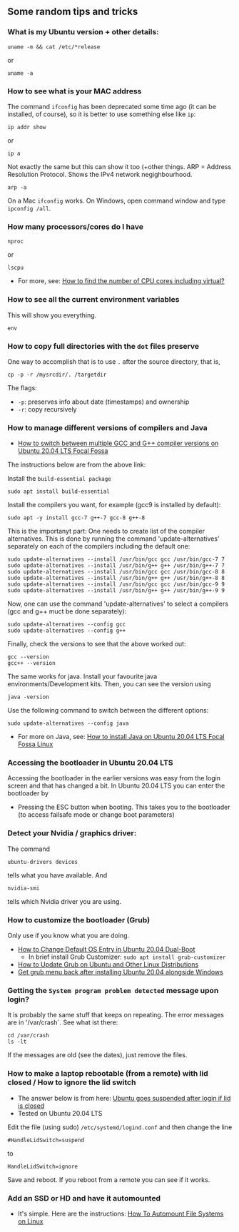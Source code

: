 ## Some random tips and tricks

### What is my Ubuntu version + other details:
```
uname -m && cat /etc/*release
```
or
```
uname -a
```

### How to see what is your MAC address
The command `ifconfig` has been deprecated some time ago (it can be installed, of course), so it is better to use something else like `ip`:
```
ip addr show
```
or
```
ip a
```
Not exactly the same but this can show it too (+other things. ARP = Address Resolution Protocol. Shows the IPv4 network negighbourhood.
```
arp -a
```
On a Mac `ifconfig` works. On Windows, open command window and type `ipconfig /all`.
### How many processors/cores do I have

```
nproc
```
or
```
lscpu
```

- For more, see: [How to find the number of CPU cores including virtual?](https://askubuntu.com/questions/724228/how-to-find-the-number-of-cpu-cores-including-virtual)

### How to see all the current environment variables
This will show you everything. 
```
env
```

### How to copy full directories with the `dot` files preserve

One way to accomplish that is to use `.` after the source directory, that is,
```
cp -p -r /mysrcdir/. /targetdir
```
The flags:
 - `-p`: preserves info about date (timestamps) and ownership
 - `-r`: copy recursively

### How to manage different versions of compilers and Java
- [How to switch between multiple GCC and G++ compiler versions on Ubuntu 20.04 LTS Focal Fossa](https://linuxconfig.org/how-to-switch-between-multiple-gcc-and-g-compiler-versions-on-ubuntu-20-04-lts-focal-fossa)

The instructions below are from the above link:

Install the `build-essential package`
```
sudo apt install build-essential
```
Install the compilers you want, for example (gcc9 is installed by default):
```
sudo apt -y install gcc-7 g++-7 gcc-8 g++-8 
```
This is the importanyt part: One needs to create list of the compiler alternatives. This is done by running the command 'update-alternatives' separately on each of the compilers including the default one:
```
sudo update-alternatives --install /usr/bin/gcc gcc /usr/bin/gcc-7 7
sudo update-alternatives --install /usr/bin/g++ g++ /usr/bin/g++-7 7
sudo update-alternatives --install /usr/bin/gcc gcc /usr/bin/gcc-8 8
sudo update-alternatives --install /usr/bin/g++ g++ /usr/bin/g++-8 8
sudo update-alternatives --install /usr/bin/gcc gcc /usr/bin/gcc-9 9
sudo update-alternatives --install /usr/bin/g++ g++ /usr/bin/g++-9 9
```
Now, one can use the command 'update-alternatives' to select a compilers (gcc and g++ muct be done separately): 
```
sudo update-alternatives --config gcc
sudo update-alternatives --config g++
```
Finally, check the versions to see that the above worked out:
```
gcc --version
gcc++ --version
```

The same works for java. Install your favourite java environments/Development kits. Then, you can see the version using
```
java -version
```
Use the following command to switch between the different options:
```
sudo update-alternatives --config java
```

- For more on Java, see: [How to install Java on Ubuntu 20.04 LTS Focal Fossa Linux ](https://linuxconfig.org/how-to-install-java-on-ubuntu-20-04-lts-focal-fossa-linux)

### Accessing the bootloader in Ubuntu 20.04 LTS
Accessing the bootloader in the earlier versions was easy from the login screen and that has changed a bit. In Ubuntu 20.04 LTS you can enter the bootloader by
 - Pressing the ESC button when booting. This takes you to the bootloader (to access failsafe mode or change boot parameters)

### Detect your Nvidia / graphics driver:
The command 
```
ubuntu-drivers devices
```
tells what you have available. And
```
nvidia-smi
```
tells which Nvidia driver you are using.



### How to customize the bootloader (Grub)
Only use if you know what you are doing.
- [How to Change Default OS Entry in Ubuntu 20.04 Dual-Boot](http://ubuntuhandbook.org/index.php/2020/04/default-os-entry-ubuntu-20-04-dual-boot/)
  - In brief install Grub Customizer: `sudo apt install grub-customizer`
- [How to Update Grub on Ubuntu and Other Linux Distributions](https://itsfoss.com/update-grub/)  
- [Get grub menu back after installing Ubuntu 20.04 alongside Windows](https://medium.com/@leijerry888/get-grub-menu-back-after-installing-ubuntu-20-04-alongside-windows-dab5de5afc37)  

### Getting the `System program problem detected` message upon login?

It is probably the same stuff that keeps on repeating. The error messages are in '/var/crash`. See what ist there:
```
cd /var/crash
ls -lt
```
If the messages are old (see the dates), just remove the files.

### How to make a laptop rebootable (from a remote) with lid closed / How to ignore the lid switch

- The answer below is from here: [Ubuntu goes suspended after login if lid is closed](https://askubuntu.com/questions/1083720/ubuntu-goes-suspended-after-login-if-lid-is-closed)
- Tested on Ubuntu 20.04 LTS

Edit the file (using sudo)
```/etc/systemd/logind.conf```
and then change the line
```
#HandleLidSwitch=suspend
```
to
```
HandleLidSwitch=ignore
```
Save and reboot. If you reboot from a remote you can see if it works.

### Add an SSD or HD and have it automounted

- It's simple. Here are the instructions: [How To Automount File Systems on Linux](https://www.linuxbabe.com/desktop-linux/how-to-automount-file-systems-on-linux)
